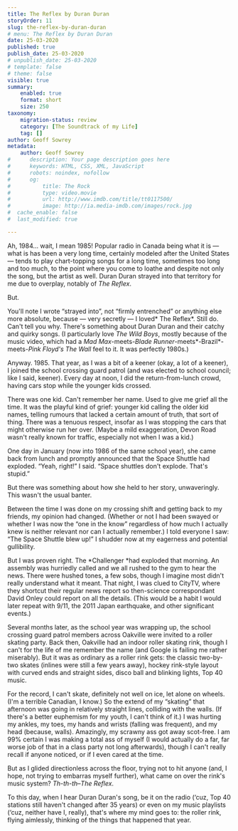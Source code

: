 ```yaml
---
title: The Reflex by Duran Duran
storyOrder: 11
slug: the-reflex-by-duran-duran
# menu: The Reflex by Duran Duran
date: 25-03-2020
published: true
publish_date: 25-03-2020
# unpublish_date: 25-03-2020
# template: false
# theme: false
visible: true
summary:
    enabled: true
    format: short
    size: 250
taxonomy:
    migration-status: review
    category: [The Soundtrack of my Life]
    tag: []
author: Geoff Sowrey
metadata:
    author: Geoff Sowrey
#      description: Your page description goes here
#      keywords: HTML, CSS, XML, JavaScript
#      robots: noindex, nofollow
#      og:
#          title: The Rock
#          type: video.movie
#          url: http://www.imdb.com/title/tt0117500/
#          image: http://ia.media-imdb.com/images/rock.jpg
#  cache_enable: false
#  last_modified: true

---
```


Ah, 1984… wait, I mean 1985! Popular radio in Canada being what it is — what is has been a very long time, certainly modeled after the United States — tends to play chart-topping songs for a long time, sometimes too long and too much, to the point where you come to loathe and despite not only the song, but the artist as well. Duran Duran strayed into that territory for me due to overplay, notably of *The Reflex*.

 But.

You'll note I wrote “strayed into”, not “firmly entrenched” or anything else more absolute, because — very secretly — I loved* The Reflex*. Still do. Can't tell you why. There's something about Duran Duran and their catchy and quirky songs. (I particularly love *The Wild Boys*, mostly because of the music video, which had a *Mad Max*-meets-*Blade Runner*-meets*-Brazil*-meets-*Pink Floyd's The Wall* feel to it. It was perfectly 1980s.)

Anyway. 1985. That year, as I was a bit of a keener (okay, a lot of a keener), I joined the school crossing guard patrol (and was elected to school council; like I said, keener). Every day at noon, I did the return-from-lunch crowd, having cars stop while the younger kids crossed.

There was one kid. Can't remember her name. Used to give me grief all the time. It was the playful kind of grief: younger kid calling the older kid names, telling rumours that lacked a certain amount of truth, that sort of thing. There was a tenuous respect, insofar as I was stopping the cars that might otherwise run her over. (Maybe a mild exaggeration, Devon Road wasn't really known for traffic, especially not when I was a kid.)

One day in January (now into 1986 of the same school year), she came back from lunch and promptly announced that the Space Shuttle had exploded. “Yeah, right!” I said. “Space shuttles don't explode. That's stupid.”

But there was something about how she held to her story, unwaveringly. This wasn't the usual banter.

Between the time I was done on my crossing shift and getting back to my friends, my opinion had changed. (Whether or not I had been swayed or whether I was now the “one in the know” regardless of how much I actually knew is neither relevant nor can I actually remember.) I told everyone I saw: “The Space Shuttle blew up!” I shudder now at my eagerness and potential gullibility.

But I was proven right. The *Challenger *had exploded that morning. An assembly was hurriedly called and we all rushed to the gym to hear the news. There were hushed tones, a few sobs, though I imagine most didn't really understand what it meant. That night, I was clued to CityTV, where they shortcut their regular news report so then-science correspondant David Onley could report on all the details. (This would be a habit I would later repeat with 9/11, the 2011 Japan earthquake, and other significant events.)

Several months later, as the school year was wrapping up, the school crossing guard patrol members across Oakville were invited to a roller skating party. Back then, Oakville had an indoor roller skating rink, though I can't for the life of me remember the name (and Google is failing me rather miserably). But it was as ordinary as a roller rink gets: the classic two-by-two skates (inlines were still a few years away), hockey rink-style layout with curved ends and straight sides, disco ball and blinking lights, Top 40 music.

For the record, I can't skate, definitely not well on ice, let alone on wheels. (I'm a terrible Canadian, I know.) So the extend of my “skating” that afternoon was going in relatively straight lines, colliding with the walls. (If there's a better euphemism for my youth, I can't think of it.) I was hurting my ankles, my toes, my hands and wrists (falling was frequent), and my head (because, walls). Amazingly, my scrawny ass got away scot-free. I am 99% certain I was making a total ass of myself (I would actually do a far, far worse job of that in a class party not long afterwards), though I can't really recall if anyone noticed, or if I even cared at the time.

But as I glided directionless across the floor, trying not to hit anyone (and, I hope, not trying to embarras myself further), what came on over the rink's music system? *Th-th-th*–*The Reflex*.

To this day, when I hear Duran Duran's song, be it on the radio (‘cuz, Top 40 stations still haven't changed after 35 years) or even on my music playlists (‘cuz, neither have I, really), that's where my mind goes to: the roller rink, flying aimlessly, thinking of the things that happened that year.